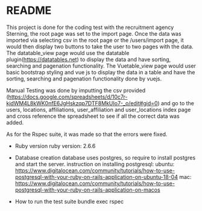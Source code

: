 # README

This project is done for the coding test with the recruitment agency Sterning, the root page was set to the import page.
Once the data was imported via selecting csv in the root page or the /users/import page, it would then display two buttons to take the user to two pages with the data.
The datatable_view page would use the datatable plugin(https://datatables.net) to display the data and have sorting, searching and pagenation functionality.
The Vuetable_view page would user basic bootstrap styling and vue js to display the data in a table and have the sorting, searching and pagenation functionality done by vuejs.

Manual Testing was done by imputting the csv provided (https://docs.google.com/spreadsheets/d/10c7r-kjdWM4L8kWK0nfE6JgHskzqp7DTF8MkUIo7-_o/edit#gid=0) and go to the users, locations, 
affiliations, user_affiliation and user_locations index page and cross reference the spreadsheet to see if all the correct data was added.

As for the Rspec suite, it was made so that the errors were fixed.

* Ruby version
ruby version: 2.6.6

* Database creation
database uses postgres, so require to install postgres and start the server.
instruction on installing postgresql: 
	ubuntu: https://www.digitalocean.com/community/tutorials/how-to-use-postgresql-with-your-ruby-on-rails-application-on-ubuntu-18-04
	mac: https://www.digitalocean.com/community/tutorials/how-to-use-postgresql-with-your-ruby-on-rails-application-on-macos

* How to run the test suite
bundle exec rspec
